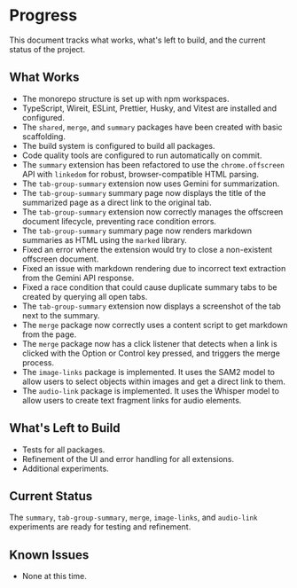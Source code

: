 # Progress

This document tracks what works, what's left to build, and the current status of the project.

## What Works

- The monorepo structure is set up with npm workspaces.
- TypeScript, Wireit, ESLint, Prettier, Husky, and Vitest are installed and configured.
- The `shared`, `merge`, and `summary` packages have been created with basic scaffolding.
- The build system is configured to build all packages.
- Code quality tools are configured to run automatically on commit.
- The `summary` extension has been refactored to use the `chrome.offscreen` API with `linkedom` for robust, browser-compatible HTML parsing.
- The `tab-group-summary` extension now uses Gemini for summarization.
- The `tab-group-summary` summary page now displays the title of the summarized page as a direct link to the original tab.
- The `tab-group-summary` extension now correctly manages the offscreen document lifecycle, preventing race condition errors.
- The `tab-group-summary` summary page now renders markdown summaries as HTML using the `marked` library.
- Fixed an error where the extension would try to close a non-existent offscreen document.
- Fixed an issue with markdown rendering due to incorrect text extraction from the Gemini API response.
- Fixed a race condition that could cause duplicate summary tabs to be created by querying all open tabs.
- The `tab-group-summary` extension now displays a screenshot of the tab next to the summary.
- The `merge` package now correctly uses a content script to get markdown from the page.
- The `merge` package now has a click listener that detects when a link is clicked with the Option or Control key pressed, and triggers the merge process.
- The `image-links` package is implemented. It uses the SAM2 model to allow users to select objects within images and get a direct link to them.
- The `audio-link` package is implemented. It uses the Whisper model to allow users to create text fragment links for audio elements.

## What's Left to Build

- Tests for all packages.
- Refinement of the UI and error handling for all extensions.
- Additional experiments.

## Current Status

The `summary`, `tab-group-summary`, `merge`, `image-links`, and `audio-link` experiments are ready for testing and refinement.

## Known Issues

- None at this time.
